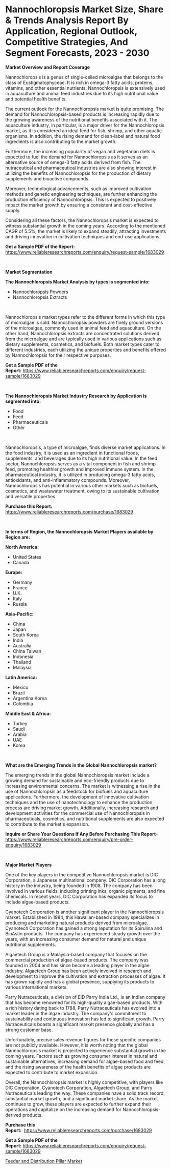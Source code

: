 <p><h1>Nannochloropsis Market Size, Share & Trends Analysis Report By Application, Regional Outlook, Competitive Strategies, And Segment Forecasts, 2023 - 2030</h1></p><p><strong>Market Overview and Report Coverage</strong></p>
<p><p>Nannochloropsis is a genus of single-celled microalgae that belongs to the class of Eustigmatophyceae. It is rich in omega-3 fatty acids, proteins, vitamins, and other essential nutrients. Nannochloropsis is extensively used in aquaculture and animal feed industries due to its high nutritional value and potential health benefits.</p><p>The current outlook for the Nannochloropsis market is quite promising. The demand for Nannochloropsis-based products is increasing rapidly due to the growing awareness of the nutritional benefits associated with it. The aquaculture industry, in particular, is a major driver for the Nannochloropsis market, as it is considered an ideal feed for fish, shrimp, and other aquatic organisms. In addition, the rising demand for clean-label and natural food ingredients is also contributing to the market growth.</p><p>Furthermore, the increasing popularity of vegan and vegetarian diets is expected to fuel the demand for Nannochloropsis as it serves as an alternative source of omega-3 fatty acids derived from fish. The nutraceutical and pharmaceutical industries are also showing interest in utilizing the benefits of Nannochloropsis for the production of dietary supplements and bioactive compounds.</p><p>Moreover, technological advancements, such as improved cultivation methods and genetic engineering techniques, are further enhancing the production efficiency of Nannochloropsis. This is expected to positively impact the market growth by ensuring a consistent and cost-effective supply.</p><p>Considering all these factors, the Nannochloropsis market is expected to witness substantial growth in the coming years. According to the mentioned CAGR of 5.5%, the market is likely to expand steadily, attracting investments and driving innovation in cultivation techniques and end-use applications.</p></p>
<p><strong>Get a Sample PDF of the Report:</strong> <a href="https://www.reliableresearchreports.com/enquiry/request-sample/1683029">https://www.reliableresearchreports.com/enquiry/request-sample/1683029</a></p>
<p>&nbsp;</p>
<p><strong>Market Segmentation</strong></p>
<p><strong>The Nannochloropsis Market Analysis by types is segmented into:</strong></p>
<p><ul><li>Nannochloropsis Powders</li><li>Nannochloropsis Extracts</li></ul></p>
<p>&nbsp;</p>
<p><p>Nannochloropsis market types refer to the different forms in which this type of microalgae is sold. Nannochloropsis powders are finely ground versions of the microalgae, commonly used in animal feed and aquaculture. On the other hand, Nannochloropsis extracts are concentrated solutions derived from the microalgae and are typically used in various applications such as dietary supplements, cosmetics, and biofuels. Both market types cater to different industries, each utilizing the unique properties and benefits offered by Nannochloropsis for their respective purposes.</p></p>
<p><strong>Get a Sample PDF of the Report:</strong>&nbsp;<a href="https://www.reliableresearchreports.com/enquiry/request-sample/1683029">https://www.reliableresearchreports.com/enquiry/request-sample/1683029</a></p>
<p>&nbsp;</p>
<p><strong>The Nannochloropsis Market Industry Research by Application is segmented into:</strong></p>
<p><ul><li>Food</li><li>Feed</li><li>Pharmaceuticals</li><li>Other</li></ul></p>
<p>&nbsp;</p>
<p><p>Nannochloropsis, a type of microalgae, finds diverse market applications. In the food industry, it is used as an ingredient in functional foods, supplements, and beverages due to its high nutritional value. In the feed sector, Nannochloropsis serves as a vital component in fish and shrimp feed, promoting healthier growth and improved immune system. In the pharmaceutical industry, it is utilized in producing omega-3 fatty acids, antioxidants, and anti-inflammatory compounds. Moreover, Nannochloropsis has potential in various other markets such as biofuels, cosmetics, and wastewater treatment, owing to its sustainable cultivation and versatile properties.</p></p>
<p><strong>Purchase this Report:</strong>&nbsp; <a href="https://www.reliableresearchreports.com/purchase/1683029">https://www.reliableresearchreports.com/purchase/1683029</a></p>
<p>&nbsp;</p>
<p><strong>In terms of Region, the Nannochloropsis Market Players available by Region are:</strong></p>
<p>
    <p> <strong> North America: </strong>
        <ul>
            <li>United States</li>
            <li>Canada</li>
        </ul>
        </p> 
    <p> <strong> Europe: </strong>
        <ul>
            <li>Germany</li>
            <li>France</li>
            <li>U.K.</li>
            <li>Italy</li>
            <li>Russia</li>
        </ul>
        </p> 
    <p> <strong> Asia-Pacific: </strong>
        <ul>
            <li>China</li>
            <li>Japan</li>
            <li>South Korea</li>
            <li>India</li>
            <li>Australia</li>
            <li>China Taiwan</li>
            <li>Indonesia</li>
            <li>Thailand</li>
            <li>Malaysia</li>
        </ul>
        </p> 
    <p> <strong> Latin America: </strong>
        <ul>
            <li>Mexico</li>
            <li>Brazil</li>
            <li>Argentina Korea</li>
            <li>Colombia</li>
        </ul>
        </p> 
    <p> <strong> Middle East & Africa: </strong>
        <ul>
            <li>Turkey</li>
            <li>Saudi</li>
            <li>Arabia</li>
            <li>UAE</li>
            <li>Korea</li>
        </ul>
    </p>
    </p>
<p>&nbsp;</p>
<p><strong>What are the Emerging Trends in the Global Nannochloropsis market?</strong></p>
<p><p>The emerging trends in the global Nannochloropsis market include a growing demand for sustainable and eco-friendly products due to increasing environmental concerns. The market is witnessing a rise in the use of Nannochloropsis as a feedstock for biofuels and aquaculture applications. Furthermore, the development of innovative cultivation techniques and the use of nanotechnology to enhance the production process are driving market growth. Additionally, increasing research and development activities for the commercial use of Nannochloropsis in pharmaceuticals, cosmetics, and nutritional supplements are also expected to contribute to the market's expansion.</p></p>
<p><strong>Inquire or Share Your Questions If Any Before Purchasing This Report</strong>- <a href="https://www.reliableresearchreports.com/enquiry/pre-order-enquiry/1683029">https://www.reliableresearchreports.com/enquiry/pre-order-enquiry/1683029</a></p>
<p>&nbsp;</p>
<p><strong>Major Market Players</strong></p>
<p><p>One of the key players in the competitive Nannochloropsis market is DIC Corporation, a Japanese multinational company. DIC Corporation has a long history in the industry, being founded in 1908. The company has been involved in various fields, including printing inks, organic pigments, and fine chemicals. In recent years, DIC Corporation has expanded its focus to include algae-based products.</p><p>Cyanotech Corporation is another significant player in the Nannochloropsis market. Established in 1984, this Hawaiian-based company specializes in producing and marketing natural products derived from microalgae. Cyanotech Corporation has gained a strong reputation for its Spirulina and BioAstin products. The company has experienced steady growth over the years, with an increasing consumer demand for natural and unique nutritional supplements.</p><p>Algaetech Group is a Malaysia-based company that focuses on the commercial production of algae-based products. The company was founded in 2004 and has since become a leading player in the algae industry. Algaetech Group has been actively involved in research and development to improve the cultivation and extraction processes of algae. It has grown rapidly and has a global presence, supplying its products to various international markets.</p><p>Parry Nutraceuticals, a division of EID Parry India Ltd., is an Indian company that has become renowned for its high-quality algae-based products. With a rich history dating back to 1788, Parry Nutraceuticals has evolved into a market leader in the algae industry. The company's commitment to sustainability and continuous innovation has led to significant growth. Parry Nutraceuticals boasts a significant market presence globally and has a strong customer base.</p><p>Unfortunately, precise sales revenue figures for these specific companies are not publicly available. However, it is worth noting that the global Nannochloropsis market is projected to experience substantial growth in the coming years. Factors such as growing consumer interest in natural and sustainable alternatives, increasing demand for algae-based food and feed, and the rising awareness of the health benefits of algae products are expected to contribute to market expansion.</p><p>Overall, the Nannochloropsis market is highly competitive, with players like DIC Corporation, Cyanotech Corporation, Algaetech Group, and Parry Nutraceuticals leading the way. These companies have a solid track record, substantial market growth, and a significant market share. As the market continues to grow, these players are expected to further expand their operations and capitalize on the increasing demand for Nannochloropsis-derived products.</p></p>
<p><strong>Purchase this Report:</strong>&nbsp;&nbsp;<a href="https://www.reliableresearchreports.com/purchase/1683029">https://www.reliableresearchreports.com/purchase/1683029</a></p>
<p></p>
<p><strong>Get a Sample PDF of the Report:</strong>&nbsp;<a href="https://www.reliableresearchreports.com/enquiry/request-sample/1683029">https://www.reliableresearchreports.com/enquiry/request-sample/1683029</a></p>
<p><p><a href="https://www.linkedin.com/pulse/feeder-distribution-pillar-market-challenges-opportunities-p7lge/">Feeder and Distribution Pillar Market</a></p></p>